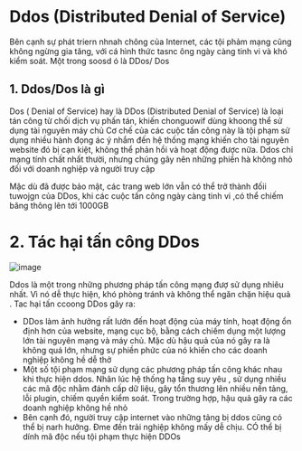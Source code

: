 # Ddos (Distributed Denial of Service)

Bên cạnh sự phát triern nhnah chông của Internet, các tội phảm mạng cũng không ngừng gia tăng, với cá hình thức tasnc ông ngày càng tinh vi và khó kiểm soát. Một trong soosd ó là DDos/ Dos



## 1. Ddos/Dos là gì

Dos  ( Denial of Service)  hay là DDos (Distributed Denial of Service) là loại tán công từ chối dịch vụ phấn tán, khiến chonguowif dùng khoong thể sử dụng tài nguyên máy chủ
Cơ chế của các cuộc tấn công này là tội phạm sử dụng nhiều hành đọng ác ý nhắm đến hệ thống mạng khiến cho tài nguyên website đó bị cạn kiệt, không thể phản hồi và hoạt động được nữa. Ddos chỉ mạng tính chất nhất thười, nhưng chúng gây nên những phiền hà không nhỏ đối với doanh nghiệp và người truy cập

Mặc dù đã được bảo mật, các trang web lớn vẫn có thể trở thành đốii tuwojgn của DDos, khi các cuộc tấn công ngày càng tinh vi ,có thể chiếm băng thông lên tới 1000GB

# 2. Tác hại tấn công DDos 

![image](https://user-images.githubusercontent.com/105496635/187849421-839f6f1b-4e29-45ea-b5b8-ccf800c734a2.png)

Ddos là một trong những phương pháp tấn công mạng đượ sử dụng nhiêu nhất. Vì nó dễ thực hiện, khó phòng tránh và không thể ngăn chặn hiệu quả . Tac hại tấn ccoong DDos gây ra:
- DDos làm ảnh hưởng rất lướn đến hoạt động của máy tính, hoạt động ổn định hơn của website, mạng cục bộ, bằng cách chiếm dụng một lượng lớn tài nguyên mạng và máy chủ. Mặc dù hậu quả của nó gây ra là không quá lớn, nhưng sự phiền phức của nó khiến cho các doanh nghiệp không hề dễ thở
- Một số tội phạm mạng sử dụng các phương pháp tấn công khác nhau khi thực hiện ddos. Nhân lúc hệ thống hạ tầng suy yêu , sử dụng nhiều các mã độc nhằm đánh cấp dữ liệu, gây tổn thương lên nhiều nền tảng, lỗi plugin, chiếm quyền  kiểm soát. Trong trường hợp, hậu quả gây ra các doanh nghiệp không hề nhỏ
- Bên cạnh đó, người truy cập internet vào những tảng bị ddos cũng có thể bị narh hưởng. Đme đến trải nghiệp không mấy dễ chịu. CÓ thể bị dính mã độc nếu tội phạm thực hiện DDOs


























